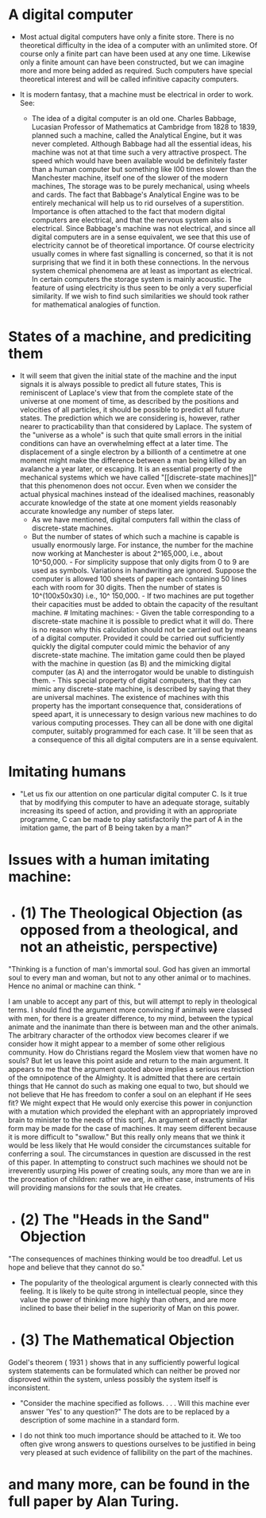 # A digital computer
- Most actual digital computers have only a finite store. There is no theoretical difficulty in the idea of a computer with an unlimited store. Of course only a finite part can have been used at any one time. Likewise only a finite amount can have been constructed, but we can imagine more and more being added as required. Such computers have special theoretical interest and will be called infinitive capacity computers. 

- It is modern fantasy, that a machine must be electrical in order to work. See:
  - The idea of a digital computer is an old one. Charles Babbage, Lucasian Professor of Mathematics at Cambridge from 1828 to 1839, planned such a machine, called the Analytical Engine, but it was never completed. Although Babbage had all the essential ideas, his machine was not at that time such a very attractive prospect. The speed which would have been available would be definitely faster than a human computer but something like I00 times slower than the Manchester machine, itself one of the slower of the modern machines, The storage was to be purely mechanical, using wheels and cards. The fact that Babbage's Analytical Engine was to be entirely mechanical will help us to rid ourselves of a superstition. Importance is often attached to the fact that modern digital computers are electrical, and that the nervous system also is electrical. Since Babbage's machine was not electrical, and since all digital computers are in a sense equivalent, we see that this use of electricity cannot be of theoretical importance. Of course electricity usually comes in where fast signalling is concerned, so that it is not surprising that we find it in both these connections. In the nervous system chemical phenomena are at least as important as electrical. In certain computers the storage system is mainly acoustic. The feature of using electricity is thus seen to be only a very superficial similarity. If we wish to find such similarities we should took rather for mathematical analogies of function.  
# States of a machine, and prediciting them
- It will seem that given the initial state of the machine and the input signals it is always  possible to predict all future states, This is reminiscent of Laplace's view that from the  complete state of the universe at one moment of time, as described by the positions and  velocities of all particles, it should be possible to predict all future states.
 The prediction  which we are considering is, however, rather nearer to practicability than that considered  by Laplace. The system of the "universe as a whole" is such that quite small errors in the  initial conditions can have an overwhelming effect at a later time. The displacement of a  single electron by a billionth of a centimetre at one moment might make the difference  between a man being killed by an avalanche a year later, or escaping. It is an essential  property of the mechanical systems which we have called "[[discrete-state machines]]" that  this phenomenon does not occur.
  Even when we consider the actual physical machines  instead of the idealised machines, reasonably accurate knowledge of the state at one  moment yields reasonably accurate knowledge any number of steps later.
     - As we have mentioned, digital computers fall within the class of discrete-state machines.
     - But the number of states of which such a machine is capable is usually enormously large.  For instance, the number for the machine now working at Manchester is about 2^165,000,  i.e., about 10^50,000. - For simplicity suppose that only digits from 0 to 9 are used as symbols. Variations in handwriting are ignored. Suppose  the computer is allowed 100 sheets of paper each containing 50 lines each with room for  30 digits. Then the number of states is 10^(100x50x30) i.e., 10^ 150,000. - If two machines are put together their capacities must be added to obtain the capacity of the resultant machine. # Imitating machines: - Given the table corresponding to a discrete-state machine it is possible to predict what it  will do. There is no reason why this calculation should not be carried out by means of a  digital computer. Provided it could be carried out sufficiently quickly the digital  computer could mimic the behavior of any discrete-state machine. The imitation game  could then be played with the machine in question (as B) and the mimicking digital computer (as A) and the interrogator would be unable to distinguish them. - This special property of digital computers, that they can mimic any discrete-state  machine, is described by saying that they are universal machines. The existence of  machines with this property has the important consequence that, considerations of speed  apart, it is unnecessary to design various new machines to do various computing  processes. They can all be done with one digital computer, suitably programmed for each  case. It 'ill be seen that as a consequence of this all digital computers are in a sense  equivalent. 

# Imitating humans

-  "Let us fix our attention on one particular digital computer C. Is it true 
that by modifying this computer to have an adequate storage, suitably increasing its speed 
of action, and providing it with an appropriate programme, C can be made to play 
satisfactorily the part of A in the imitation game, the part of B being taken by a man?" 


# Issues with a human imitating machine:

- # (1) The Theological Objection  (as opposed from a theological, and not an atheistic, perspective)

"Thinking is a function of man's immortal soul. God has given an immortal soul to every 
man and woman, but not to any other animal or to machines. Hence no animal or 
machine can think. "

I am unable to accept any part of this, but will attempt to reply in theological terms. I 
should find the argument more convincing if animals were classed with men, for there is 
a greater difference, to my mind, between the typical animate and the inanimate than 
there is between man and the other animals. The arbitrary character of the orthodox view 
becomes clearer if we consider how it might appear to a member of some other religious 
community. How do Christians regard the Moslem view that women have no souls? But 
let us leave this point aside and return to the main argument. It appears to me that the 
argument quoted above implies a serious restriction of the omnipotence of the Almighty. 
It is admitted that there are certain things that He cannot do such as making one equal to 
two, but should we not believe that He has freedom to confer a soul on an elephant if He 
sees fit? We might expect that He would only exercise this power in conjunction with a 
mutation which provided the elephant with an appropriately improved brain to minister to 
the needs of this sort[. An argument of exactly similar form may be made for the case of 
machines. It may seem different because it is more difficult to "swallow." But this really 
only means that we think it would be less likely that He would consider the 
circumstances suitable for conferring a soul. The circumstances in question are discussed 
in the rest of this paper. In attempting to construct such machines we should not be 
irreverently usurping His power of creating souls, any more than we are in the 
procreation of children: rather we are, in either case, instruments of His will providing 
mansions for the souls that He creates. 

- # (2) The "Heads in the Sand" Objection  

"The consequences of machines thinking would be too dreadful. Let us hope and believe 
that they cannot do so."

- The popularity of the theological argument is clearly connected with this feeling. It is likely to be quite strong in intellectual people, since they value the power of thinking more highly than others, and are more inclined to base their belief in the superiority of Man on this power.

- # (3) The Mathematical Objection 
Godel's theorem ( 1931 ) shows that in any sufficiently powerful logical system statements can be formulated which can neither be proved nor disproved within the system, unless possibly the system itself is inconsistent.
- "Consider the machine specified as follows. . . . Will this machine ever answer 'Yes' 
to any question?" The dots are to be replaced by a description of some machine in a 
standard form.

- I do not think too much importance should be attached to it. We too often give wrong answers to questions ourselves to be justified in being very pleased at such evidence of fallibility on the part of the machines.


# and many more, can be found in the full paper by Alan Turing.
